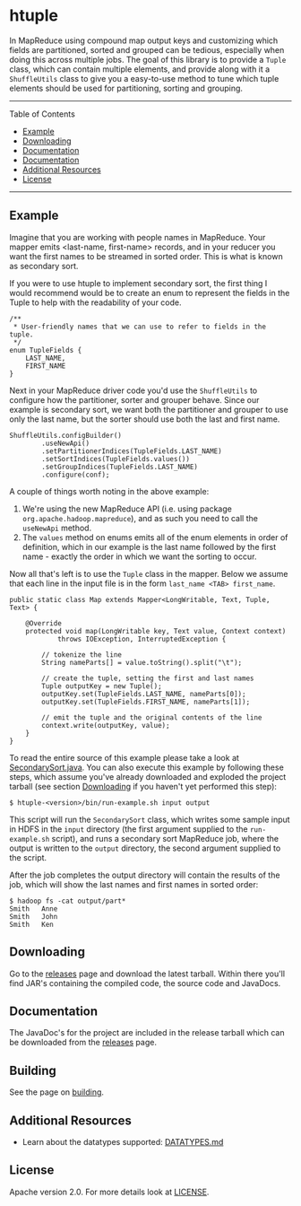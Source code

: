 htuple
======

In MapReduce using compound map output keys and customizing which fields are partitioned, sorted and grouped can be
tedious, especially when doing this across multiple jobs. The goal of this library is to provide a `Tuple` class,
which can contain multiple elements, and provide along with it a `ShuffleUtils` class to give you a easy-to-use
method to tune which tuple elements should be used for partitioning, sorting and grouping.

---

Table of Contents

* <a href="#Example">Example</a>
* <a href="#Downloading">Downloading</a>
* <a href="#Documentation">Documentation</a>
* <a href="#Building">Documentation</a>
* <a href="#Additional-Resources">Additional Resources</a>
* <a href="#License">License</a>

---


<a name="Example"></a>

## Example

Imagine that you are working with people names in MapReduce. Your mapper emits <last-name, first-name> records, and in your
reducer you want the first names to be streamed in sorted order. This is what is known as secondary sort.

If you were to use htuple to implement secondary sort, the first thing I would recommend would be to create an
enum to represent the fields in the Tuple to help with the readability of your code.

    /**
     * User-friendly names that we can use to refer to fields in the tuple.
     */
    enum TupleFields {
        LAST_NAME,
        FIRST_NAME
    }

Next in your MapReduce driver code you'd use the `ShuffleUtils` to configure how the partitioner, sorter and grouper
behave. Since our example is secondary sort, we want both the partitioner and grouper to use only the last name, but
the sorter should use both the last and first name.

    ShuffleUtils.configBuilder()
            .useNewApi()
            .setPartitionerIndices(TupleFields.LAST_NAME)
            .setSortIndices(TupleFields.values())
            .setGroupIndices(TupleFields.LAST_NAME)
            .configure(conf);

A couple of things worth noting in the above example:

1.  We're using the new MapReduce API (i.e. using package `org.apache.hadoop.mapreduce`), and as such you need to call the `useNewApi` method.
2.  The `values` method on enums emits all of the enum elements in order of definition, which in our example is the last
name followed by the first name - exactly the order in which we want the sorting to occur.

Now all that's left is to use the `Tuple` class in the mapper. Below we assume that each line in the input file is
in the form `last_name <TAB> first_name`.

    public static class Map extends Mapper<LongWritable, Text, Tuple, Text> {

        @Override
        protected void map(LongWritable key, Text value, Context context)
                throws IOException, InterruptedException {

            // tokenize the line
            String nameParts[] = value.toString().split("\t");

            // create the tuple, setting the first and last names
            Tuple outputKey = new Tuple();
            outputKey.set(TupleFields.LAST_NAME, nameParts[0]);
            outputKey.set(TupleFields.FIRST_NAME, nameParts[1]);

            // emit the tuple and the original contents of the line
            context.write(outputKey, value);
        }
    }

To read the entire source of this example please take a look at [SecondarySort.java](https://github.com/alexholmes/htuple/blob/master/examples/src/main/java/org/htuple/examples/SecondarySort.java).
You can also execute this example by following these steps, which assume you've already downloaded and exploded the project
tarball (see section <a href="#Downloading">Downloading</a> if you haven't yet performed this step):

    $ htuple-<version>/bin/run-example.sh input output

This script will run the `SecondarySort` class, which writes some sample input in HDFS in the `input` directory (the first
argument supplied to the `run-example.sh` script), and runs a secondary sort MapReduce job, where the output is written
to the `output` directory, the second argument supplied to the script.

After the job completes the output directory will contain the results of the job, which will show the last names and
first names in sorted order:

    $ hadoop fs -cat output/part*
    Smith	Anne
    Smith	John
    Smith	Ken

<a name="Downloading"></a>

## Downloading

Go to the [releases](https://github.com/alexholmes/htuple/releases) page and download the latest tarball.
Within there you'll find JAR's containing the compiled code, the source code and JavaDocs.

<a name="Documentation"></a>

## Documentation

The JavaDoc's for the project are included in the release tarball which can be downloaded from the
[releases](https://github.com/alexholmes/htuple/releases) page.

<a name="Building"></a>

## Building

See the page on [building](BUILDING.md).

<a name="Additional-Resources"></a>

## Additional Resources

* Learn about the datatypes supported: [DATATYPES.md](DATATYPES.md)

<a name="License"></a>

## License

Apache version 2.0. For more details look at [LICENSE](LICENSE).
